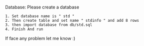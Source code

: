 Database: Please create a database

    1. Set database name is " std "
    2. Then create table and set name " stdinfo " and add 8 rows
    3. then import database from db/std.sql
    4. Finish And run
    
If face any problem let me know :)